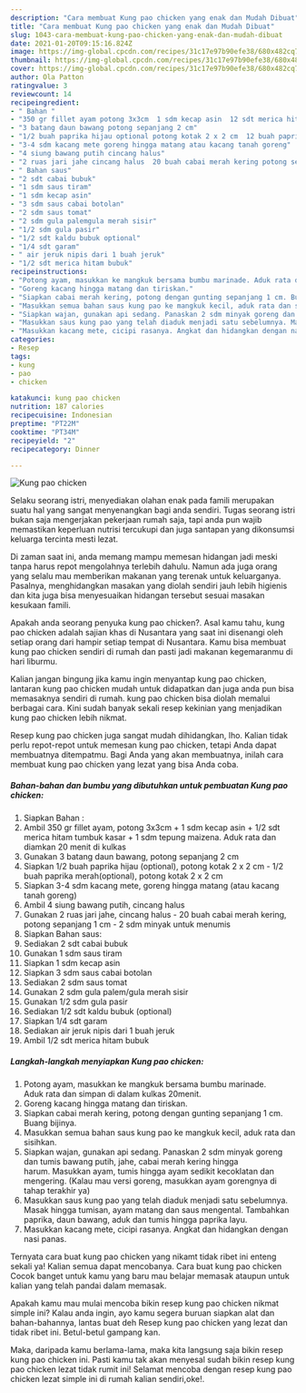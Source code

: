 ```yaml
---
description: "Cara membuat Kung pao chicken yang enak dan Mudah Dibuat"
title: "Cara membuat Kung pao chicken yang enak dan Mudah Dibuat"
slug: 1043-cara-membuat-kung-pao-chicken-yang-enak-dan-mudah-dibuat
date: 2021-01-20T09:15:16.824Z
image: https://img-global.cpcdn.com/recipes/31c17e97b90efe38/680x482cq70/kung-pao-chicken-foto-resep-utama.jpg
thumbnail: https://img-global.cpcdn.com/recipes/31c17e97b90efe38/680x482cq70/kung-pao-chicken-foto-resep-utama.jpg
cover: https://img-global.cpcdn.com/recipes/31c17e97b90efe38/680x482cq70/kung-pao-chicken-foto-resep-utama.jpg
author: Ola Patton
ratingvalue: 3
reviewcount: 14
recipeingredient:
- " Bahan "
- "350 gr fillet ayam potong 3x3cm  1 sdm kecap asin  12 sdt merica hitam tumbuk kasar  1 sdm tepung maizena Aduk rata dan diamkan 20 menit di kulkas"
- "3 batang daun bawang potong sepanjang 2 cm"
- "1/2 buah paprika hijau optional potong kotak 2 x 2 cm  12 buah paprika merahoptional potong kotak 2 x 2 cm"
- "3-4 sdm kacang mete goreng hingga matang atau kacang tanah goreng"
- "4 siung bawang putih cincang halus"
- "2 ruas jari jahe cincang halus  20 buah cabai merah kering potong sepanjang 1 cm  2 sdm minyak untuk menumis"
- " Bahan saus"
- "2 sdt cabai bubuk"
- "1 sdm saus tiram"
- "1 sdm kecap asin"
- "3 sdm saus cabai botolan"
- "2 sdm saus tomat"
- "2 sdm gula palemgula merah sisir"
- "1/2 sdm gula pasir"
- "1/2 sdt kaldu bubuk optional"
- "1/4 sdt garam"
- " air jeruk nipis dari 1 buah jeruk"
- "1/2 sdt merica hitam bubuk"
recipeinstructions:
- "Potong ayam, masukkan ke mangkuk bersama bumbu marinade. Aduk rata dan simpan di dalam kulkas 20menit."
- "Goreng kacang hingga matang dan tiriskan."
- "Siapkan cabai merah kering, potong dengan gunting sepanjang 1 cm. Buang bijinya."
- "Masukkan semua bahan saus kung pao ke mangkuk kecil, aduk rata dan sisihkan."
- "Siapkan wajan, gunakan api sedang. Panaskan 2 sdm minyak goreng dan tumis bawang putih, jahe, cabai merah kering hingga harum. Masukkan ayam, tumis hingga ayam sedikit kecoklatan dan mengering. (Kalau mau versi goreng, masukkan ayam gorengnya di tahap terakhir ya)"
- "Masukkan saus kung pao yang telah diaduk menjadi satu sebelumnya. Masak hingga tumisan, ayam matang dan saus mengental. Tambahkan paprika, daun bawang, aduk dan tumis hingga paprika layu."
- "Masukkan kacang mete, cicipi rasanya. Angkat dan hidangkan dengan nasi panas."
categories:
- Resep
tags:
- kung
- pao
- chicken

katakunci: kung pao chicken 
nutrition: 187 calories
recipecuisine: Indonesian
preptime: "PT22M"
cooktime: "PT34M"
recipeyield: "2"
recipecategory: Dinner

---
```



![Kung pao chicken](https://img-global.cpcdn.com/recipes/31c17e97b90efe38/680x482cq70/kung-pao-chicken-foto-resep-utama.jpg)

Selaku seorang istri, menyediakan olahan enak pada famili merupakan suatu hal yang sangat menyenangkan bagi anda sendiri. Tugas seorang istri bukan saja mengerjakan pekerjaan rumah saja, tapi anda pun wajib memastikan keperluan nutrisi tercukupi dan juga santapan yang dikonsumsi keluarga tercinta mesti lezat.

Di zaman  saat ini, anda memang mampu memesan hidangan jadi meski tanpa harus repot mengolahnya terlebih dahulu. Namun ada juga orang yang selalu mau memberikan makanan yang terenak untuk keluarganya. Pasalnya, menghidangkan masakan yang diolah sendiri jauh lebih higienis dan kita juga bisa menyesuaikan hidangan tersebut sesuai masakan kesukaan famili. 



Apakah anda seorang penyuka kung pao chicken?. Asal kamu tahu, kung pao chicken adalah sajian khas di Nusantara yang saat ini disenangi oleh setiap orang dari hampir setiap tempat di Nusantara. Kamu bisa membuat kung pao chicken sendiri di rumah dan pasti jadi makanan kegemaranmu di hari liburmu.

Kalian jangan bingung jika kamu ingin menyantap kung pao chicken, lantaran kung pao chicken mudah untuk didapatkan dan juga anda pun bisa memasaknya sendiri di rumah. kung pao chicken bisa diolah memalui berbagai cara. Kini sudah banyak sekali resep kekinian yang menjadikan kung pao chicken lebih nikmat.

Resep kung pao chicken juga sangat mudah dihidangkan, lho. Kalian tidak perlu repot-repot untuk memesan kung pao chicken, tetapi Anda dapat membuatnya ditempatmu. Bagi Anda yang akan membuatnya, inilah cara membuat kung pao chicken yang lezat yang bisa Anda coba.

<!--inarticleads1-->

##### Bahan-bahan dan bumbu yang dibutuhkan untuk pembuatan Kung pao chicken:

1. Siapkan  Bahan :
1. Ambil 350 gr fillet ayam, potong 3x3cm + 1 sdm kecap asin + 1/2 sdt merica hitam tumbuk kasar + 1 sdm tepung maizena. Aduk rata dan diamkan 20 menit di kulkas
1. Gunakan 3 batang daun bawang, potong sepanjang 2 cm
1. Siapkan 1/2 buah paprika hijau (optional), potong kotak 2 x 2 cm - 1/2 buah paprika merah(optional), potong kotak 2 x 2 cm
1. Siapkan 3-4 sdm kacang mete, goreng hingga matang (atau kacang tanah goreng)
1. Ambil 4 siung bawang putih, cincang halus
1. Gunakan 2 ruas jari jahe, cincang halus - 20 buah cabai merah kering, potong sepanjang 1 cm - 2 sdm minyak untuk menumis
1. Siapkan  Bahan saus:
1. Sediakan 2 sdt cabai bubuk
1. Gunakan 1 sdm saus tiram
1. Siapkan 1 sdm kecap asin
1. Siapkan 3 sdm saus cabai botolan
1. Sediakan 2 sdm saus tomat
1. Gunakan 2 sdm gula palem/gula merah sisir
1. Gunakan 1/2 sdm gula pasir
1. Sediakan 1/2 sdt kaldu bubuk (optional)
1. Siapkan 1/4 sdt garam
1. Sediakan  air jeruk nipis dari 1 buah jeruk
1. Ambil 1/2 sdt merica hitam bubuk




<!--inarticleads2-->

##### Langkah-langkah menyiapkan Kung pao chicken:

1. Potong ayam, masukkan ke mangkuk bersama bumbu marinade. Aduk rata dan simpan di dalam kulkas 20menit.
1. Goreng kacang hingga matang dan tiriskan.
1. Siapkan cabai merah kering, potong dengan gunting sepanjang 1 cm. Buang bijinya.
1. Masukkan semua bahan saus kung pao ke mangkuk kecil, aduk rata dan sisihkan.
1. Siapkan wajan, gunakan api sedang. Panaskan 2 sdm minyak goreng dan tumis bawang putih, jahe, cabai merah kering hingga harum. Masukkan ayam, tumis hingga ayam sedikit kecoklatan dan mengering. (Kalau mau versi goreng, masukkan ayam gorengnya di tahap terakhir ya)
1. Masukkan saus kung pao yang telah diaduk menjadi satu sebelumnya. Masak hingga tumisan, ayam matang dan saus mengental. Tambahkan paprika, daun bawang, aduk dan tumis hingga paprika layu.
1. Masukkan kacang mete, cicipi rasanya. Angkat dan hidangkan dengan nasi panas.




Ternyata cara buat kung pao chicken yang nikamt tidak ribet ini enteng sekali ya! Kalian semua dapat mencobanya. Cara buat kung pao chicken Cocok banget untuk kamu yang baru mau belajar memasak ataupun untuk kalian yang telah pandai dalam memasak.

Apakah kamu mau mulai mencoba bikin resep kung pao chicken nikmat simple ini? Kalau anda ingin, ayo kamu segera buruan siapkan alat dan bahan-bahannya, lantas buat deh Resep kung pao chicken yang lezat dan tidak ribet ini. Betul-betul gampang kan. 

Maka, daripada kamu berlama-lama, maka kita langsung saja bikin resep kung pao chicken ini. Pasti kamu tak akan menyesal sudah bikin resep kung pao chicken lezat tidak rumit ini! Selamat mencoba dengan resep kung pao chicken lezat simple ini di rumah kalian sendiri,oke!.

